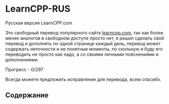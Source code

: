 # LearnCPP-RUS

Русская версия LearnCPP.com

Это свободный перевод популярного сайта [learncpp.com](https://www.learncpp.com/), так как более менее аналогов в свободном доступе просто нет, я решил сделать свой перевод и дополнять по одной странице каждый день, перевод может содержать неточности и не понятные моменты, по сколькую я буду его переводить не просто как надо, а со своими личными пояснениями и дополнениями.

Прогресс - 0/297

Всегда можете предложить исправление для перевода, всем спасибо.

## Содержание
